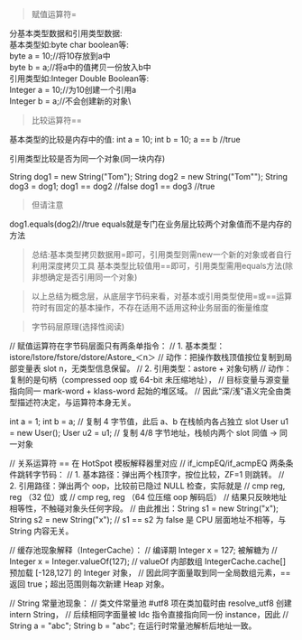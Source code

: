 > 赋值运算符=

分基本类型数据和引用类型数据:\
基本类型如:byte char boolean等:\
byte a = 10;//将10存放到a中\
byte b = a;//将a中的值拷贝一份放入b中\
引用类型如:Integer Double Boolean等:\
Integer a = 10;//为10创建一个引用a\
Integer b = a;//不会创建新的对象\
> 比较运算符==

基本类型的比较是内存中的值:
int a = 10;
int b = 10;
a == b //true

引用类型比较是否为同一个对象(同一块内存)

String dog1 = new String("Tom");
String dog2 = new String("Tom"");
String dog3 = dog1;
dog1 == dog2 //false
dog1 == dog3 //true
>但请注意

dog1.equals(dog2)//true
equals就是专门在业务层比较两个对象值而不是内存的方法

>总结:基本类型拷贝数据用=即可，引用类型则需new一个新的对象或者自行利用深度拷贝工具
> 基本类型比较值用==即可，引用类型需用equals方法(除非想确定是否引用同一个对象)

> 以上总结为概念层，从底层字节码来看，对基本或引用类型使用=或==运算符时有固定的基本操作，不存在适用不适用这种业务层面的衡量维度

> 字节码层原理(选择性阅读)

// 赋值运算符在字节码层面只有两条单指令：
// 1. 基本类型：istore/lstore/fstore/dstore/Astore_＜n＞
//    动作：把操作数栈顶值按位复制到局部变量表 slot n，无类型信息保留。
// 2. 引用类型：astore + 对象句柄
//    动作：复制的是句柄（compressed oop 或 64-bit 未压缩地址），
//         目标变量与源变量指向同一 mark-word + klass-word 起始的堆区域。
// 因此“深/浅”语义完全由类型描述符决定，与运算符本身无关。

int  a = 1;
int  b = a;      // 复制 4 字节值，此后 a、b 在栈帧内各占独立 slot
User u1 = new User();
User u2 = u1;    // 复制 4/8 字节地址，栈帧内两个 slot 同值 → 同一对象

// 关系运算符 == 在 HotSpot 模板解释器里对应
// if_icmpEQ/if_acmpEQ 两条条件跳转字节码：
// 1. 基本路径：弹出两个栈顶字，按位比较，ZF=1 则跳转。
// 2. 引用路径：弹出两个 oop，比较前已隐过 NULL 检查，实际就是
//    cmp   reg, reg   （32 位）或
//    cmp   reg, reg   （64 位压缩 oop 解码后）
//    结果只反映地址相等性，不触碰对象头任何字段。
// 由此推出：String s1 = new String("x"); String s2 = new String("x");
// s1 == s2 为 false 是 CPU 层面地址不相等，与 String 内容无关。

// 缓存池现象解释（IntegerCache）：
// 编译期 Integer x = 127; 被解糖为
// Integer x = Integer.valueOf(127);
// valueOf 内部数组 IntegerCache.cache[] 预加载 [-128,127] 的 Integer 对象，
// 因此同字面量取到同一全局数组元素，== 返回 true；超出范围则每次新建 Heap 对象。

// String 常量池现象：
// 类文件常量池 #utf8 项在类加载时由 resolve_utf8 创建 intern String，
// 后续相同字面量被 ldc 指令直接指向同一份 instance，因此
// String a = "abc"; String b = "abc"; 在运行时常量池解析后地址一致。

